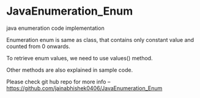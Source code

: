# JavaEnumeration_Enum
java enumeration code implementation

Enumeration
enum is same as class, that contains only constant value and counted from 0 onwards.

To retrieve enum values, we need to use values() method.

Other methods are also explained in sample code.

Please check git hub repo for more info – 
https://github.com/jainabhishek0406/JavaEnumeration_Enum


